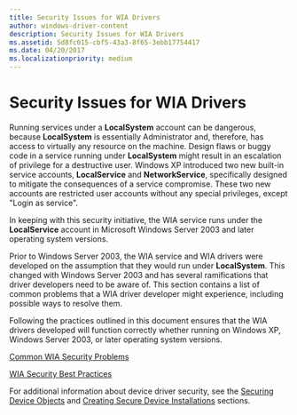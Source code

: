 ```yaml
---
title: Security Issues for WIA Drivers
author: windows-driver-content
description: Security Issues for WIA Drivers
ms.assetid: 5d8fc015-cbf5-43a3-8f65-3ebb17754417
ms.date: 04/20/2017
ms.localizationpriority: medium
---
```


# Security Issues for WIA Drivers





Running services under a **LocalSystem** account can be dangerous, because **LocalSystem** is essentially Administrator and, therefore, has access to virtually any resource on the machine. Design flaws or buggy code in a service running under **LocalSystem** might result in an escalation of privilege for a destructive user. Windows XP introduced two new built-in service accounts, **LocalService** and **NetworkService**, specifically designed to mitigate the consequences of a service compromise. These two new accounts are restricted user accounts without any special privileges, except "Login as service".

In keeping with this security initiative, the WIA service runs under the **LocalService** account in Microsoft Windows Server 2003 and later operating system versions.

Prior to Windows Server 2003, the WIA service and WIA drivers were developed on the assumption that they would run under **LocalSystem**. This changed with Windows Server 2003 and has several ramifications that driver developers need to be aware of. This section contains a list of common problems that a WIA driver developer might experience, including possible ways to resolve them.

Following the practices outlined in this document ensures that the WIA drivers developed will function correctly whether running on Windows XP, Windows Server 2003, or later operating system versions.

[Common WIA Security Problems](common-wia-security-problems.md)

[WIA Security Best Practices](wia-security-best-practices.md)

For additional information about device driver security, see the [Securing Device Objects](https://msdn.microsoft.com/library/windows/hardware/ff563688) and [Creating Secure Device Installations](https://msdn.microsoft.com/library/windows/hardware/ff540212) sections.

 

 




